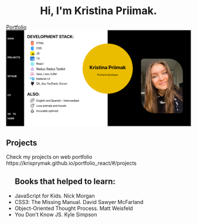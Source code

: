 <h1 align="center">Hi, I'm Kristina Priimak.</h1>
<a href="https://krisprymak.github.io/portfolio_react/#/">Portfolio</a>
<img src='portfolio.png'>
 <!-- html: "https://cdn-icons-png.flaticon.com/512/5968/5968267.png",
    css: "https://cdn-icons-png.flaticon.com/512/888/888847.png",
    scss: "https://cdn-icons-png.flaticon.com/512/919/919831.png",
    react: "https://cdn-icons-png.flaticon.com/512/1126/1126012.png",
    redux:
      "https://d33wubrfki0l68.cloudfront.net/0834d0215db51e91525a25acf97433051f280f2f/c30f5/img/redux.svg",
    rt: "",
    mui: "https://seeklogo.com/images/M/material-ui-logo-5BDCB9BA8F-seeklogo.com.png",
    jest: "",
    js: "https://cdn-icons-png.flaticon.com/512/5968/5968292.png",
    ts: "https://cdn-icons-png.flaticon.com/512/5968/5968381.png", -->
<!-- <ul>
<h2>My stack:</h2>
<img width='45px' src='https://cdn-icons-png.flaticon.com/512/5968/5968267.png'>
<img width='45px' src='https://cdn-icons-png.flaticon.com/512/888/888847.png'>
<img width='45px' src='https://cdn-icons-png.flaticon.com/512/919/919831.png'>
<img width='45px' src='https://cdn-icons-png.flaticon.com/512/1126/1126012.png'>
<img width='45px' src='https://d33wubrfki0l68.cloudfront.net/0834d0215db51e91525a25acf97433051f280f2f/c30f5/img/redux.svg'>
<img width='45px' src='https://seeklogo.com/images/M/material-ui-logo-5BDCB9BA8F-seeklogo.com.png'>
<img width='45px' src='https://cdn-icons-png.flaticon.com/512/5968/5968292.png'>
<img width='45px' src='https://cdn-icons-png.flaticon.com/512/5968/5968381.png'>
</ul> -->

<h2>Projects</h2>
Check my projects on web portfolio <br> https://krisprymak.github.io/portfolio_react/#/projects

<ul> 
<h2>Books that helped to learn:</h2>
<li>JavaScript for Kids. Nick Morgan</li>
<li>CSS3: The Missing Manual. David Sawyer McFarland</li>
<li>Object-Oriented Thought Process. Matt Weisfeld </li>
<li>You Don't Know JS. Kyle Simpson</li>
</ul> 

